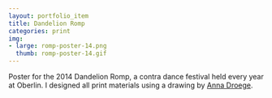 ```yaml
---
layout: portfolio_item
title: Dandelion Romp
categories: print
img:
- large: romp-poster-14.png
  thumb: romp-poster-14.gif
---
```


Poster for the 2014 Dandelion Romp, a contra dance festival held every year at Oberlin. I designed all print materials using a drawing by [Anna Droege](http://annadroege.tumblr.com/).

